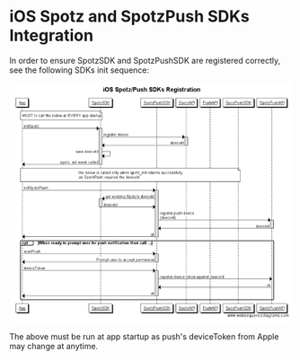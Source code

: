 # iOS Spotz and SpotzPush SDKs Integration

In order to ensure SpotzSDK and SpotzPushSDK are registered correctly, see the following SDKs init sequence:

<img alt="iOS SDKs integrations sequence diagram" src="ios_sdks_integration.png" />

The above must be run at app startup as push's deviceToken from Apple may change at anytime.
